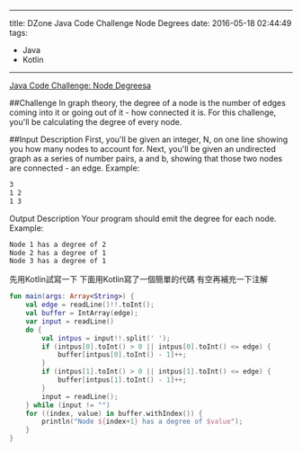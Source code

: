 ----
title: DZone Java Code Challenge Node Degrees
date: 2016-05-18 02:44:49
tags:
- Java
- Kotlin
----
[Java Code Challenge: Node Degreesa](https://dzone.com/articles/java-code-challenge-node-degrees)

##Challenge
In graph theory, the degree of a node is the number of edges coming into it or going out of it - how connected it is. For this challenge, you'll be calculating the degree of every node.

##Input Description
First, you'll be given an integer, N, on one line showing you how many nodes to account for. Next, you'll be given an undirected graph as a series of number pairs, a and b, showing that those two nodes are connected - an edge. Example:

``` bash
3 
1 2
1 3
```

Output Description
Your program should emit the degree for each node. Example:

``` bash
Node 1 has a degree of 2
Node 2 has a degree of 1
Node 3 has a degree of 1
```


先用Kotlin試寫一下
下面用Kotlin寫了一個簡單的代碼
有空再補充一下注解

```kotlin
fun main(args: Array<String>) {
    val edge = readLine()!!.toInt();
    val buffer = IntArray(edge);
    var input = readLine()
    do {
        val intpus = input!!.split(' ');
        if (intpus[0].toInt() > 0 || intpus[0].toInt() <= edge) {
            buffer[intpus[0].toInt() - 1]++;
        }
        if (intpus[1].toInt() > 0 || intpus[1].toInt() <= edge) {
            buffer[intpus[1].toInt() - 1]++;
        }
        input = readLine();
    } while (input != "")
    for ((index, value) in buffer.withIndex()) {
        println("Node ${index+1} has a degree of $value");
    }
}
```
